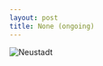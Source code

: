 ```yaml
---
layout: post
title: None (ongoing)
---
```


![Neustadt](https://c2.staticflickr.com/6/5497/14483321744_020cdabf98_b.jpg) 
